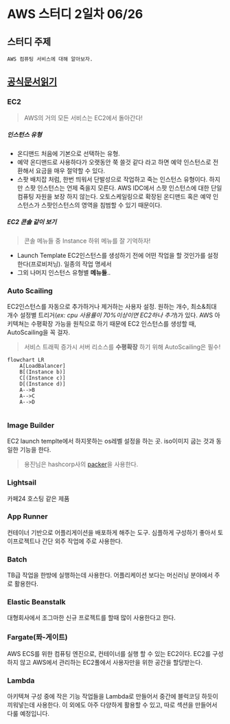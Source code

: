 # AWS 스터디 2일차 06/26

## 스터디 주제
	AWS 컴퓨팅 서비스에 대해 알아보자.


## [공식문서읽기]

### EC2
>  AWS의 거의 모든 서비스는 EC2에서 돌아간다!

##### 인스턴스 유형
- 온디맨드
	처음에 기본으로 선택하는 유형.
- 예약
	온디맨드로 사용하다가 오랫동안 쭉 쓸것 같다 라고 하면 예약 인스턴스로 전환해서 요금을 매우 절약할 수 있다.
- 스팟
	배치잡 처럼, 한번 띄워서 단발성으로 작업하고 죽는 인스턴스 유형이다. 하지만 스팟 인스턴스는 언제 죽을지 모른다. AWS IDC에서 스팟 인스턴스에 대한 단일 컴퓨팅 자원을 보장 하지 않는다. 오토스케일링으로 확장된 온디맨드 혹은 예약 인스턴스가 스팟인스턴스의 영역을 침범할 수 있기 때문이다.

##### EC2 콘솔 같이 보기
> 콘솔 메뉴들 중 Instance 하위 메뉴를 잘 기억하자!

- Launch Template
	EC2인스턴스를 생성하기 전에 어떤 작업을 할 것인가를 설정한다(프로비저닝). 일종의 작업 명세서
- 그외 나머지 인스턴스 유형별 **메뉴들**..

### Auto Scailing
EC2인스턴스를 자동으로 추가하거나 제거하는 사용자 설정. 원하는 개수, 최소&최대 개수 설정별 트리거(*ex: cpu 사용률이 70%이상이면 EC2하나 추가*)가 있다. AWS 아키텍쳐는 수평확장 가능을 원칙으로 하기 때문에 EC2 인스턴스를 생성할 때, AutoScailing을 꼭 걸자.
> 서비스 트래픽 증가시 서버 리소스를 **수평확장** 하기 위해 AutoScailing은 필수! 

```mermaid
flowchart LR
 	A[LoadBalancer]
	B[(Instance b)]
	C[(Instance c)]
	D[(Instance d)]
	A-->B
	A-->C
	A-->D
	
```


### Image Builder
EC2 launch templte에서 하지못하는 os레벨 설정을 하는 곳. iso이미지 굽는 것과 동일한 기능을 한다. 
>용진님은 hashcorp사의 [packer]을 사용한다. 


### Lightsail
카페24 호스팅 같은 제품

### App Runner
컨테이너 기반으로 어플리게이션을 배포하게 해주는 도구. 심플하게 구성하기 좋아서 토이프로젝트나 간단 외주 작업에 주로 사용한다.

### Batch
TB급 작업을 한방에 실행하는데 사용한다. 어플리케이션 보다는 머신러닝 분야에서 주로 활용한다.

### Elastic Beanstalk
대형회사에서 조그마한 신규 프로젝트를 할때 많이 사용한다고 한다.

### Fargate(퐈-게이트)
AWS ECS를 위한 컴퓨팅 엔진으로, 컨테이너를 실행 할 수 있는 EC2이다. EC2를 구성하지 않고 AWS에서 관리하는 EC2풀에서 사용자만을 위한 공간을 할당받는다.

### Lambda
아키텍쳐 구성 중에 작은 기능 작업들을 Lambda로 만들어서 중간에 블럭코딩 하듯이 끼워넣는데 사용한다. 이 외에도 아주 다양하게 활용할 수 있고, 따로 섹션을 만들어서 다룰 예정입니다.






[packer]:https://www.packer.io/
[공식문서읽기]:https://docs.aws.amazon.com/ko_kr/whitepapers/latest/aws-overview/compute-services.html
